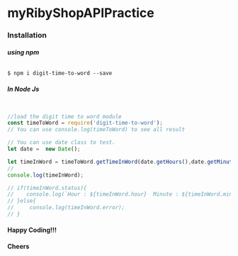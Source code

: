 # myRibyShopAPIPractice

### Installation

###### **using npm**

```
$ npm i digit-time-to-word --save
```
###### **In Node Js**
```javascript

//load the digit time to word module
const timeToWord = require('digit-time-to-word');
// You can use console.log(timeToWord) to see all result

// You can use date class to test.
let date =  new Date();

let timeInWord = timeToWord.getTimeInWord(date.getHours(),date.getMinutes());
//
console.log(timeInWord);

// if(timeInWord.status){
//    console.log(`Hour : ${timeInWord.hour}  Minute : ${timeInWord.minute}  ===>  ${timeInWord.time}`);    
// }else{
//     console.log(timeInWord.error);
// } 

```

#### Happy Coding!!!
#### Cheers
